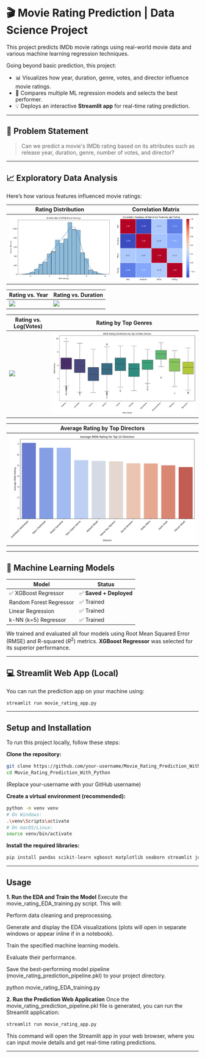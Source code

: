 # 🎬 Movie Rating Prediction | Data Science Project

This project predicts IMDb movie ratings using real-world movie data and various machine learning regression techniques.

Going beyond basic prediction, this project:
- 📊 Visualizes how year, duration, genre, votes, and director influence movie ratings.
- 🧠 Compares multiple ML regression models and selects the best performer.
- 💡 Deploys an interactive **Streamlit app** for real-time rating prediction.

---

## 📌 Problem Statement

> Can we predict a movie's IMDb rating based on its attributes such as release year, duration, genre, number of votes, and director?

---

## 📈 Exploratory Data Analysis

Here’s how various features influenced movie ratings:

| Rating Distribution | Correlation Matrix |
|---------------------|--------------------|
| ![](visuals/1.Distribution_Of_Movie_Rating.png) | ![](visuals/2.Correlation_Heatmap.png) |

| Rating vs. Year | Rating vs. Duration |
|-----------------|---------------------|
| ![](visuals/IMDb_Rating_vs._Release_Year.png) | ![](visuals/IMDb_Rating_vs._Movie_Duration.png) |

| Rating vs. Log(Votes) | Rating by Top Genres |
|-----------------------|----------------------|
| ![](visuals/IMDb_Rating_vs._Votes.png) | ![](visuals/4.IMDb_Rating_Distribution_by_Top_Genres.png) |

| Average Rating by Top Directors |
|---------------------------------|
| ![](visuals/5.Average_IMDb_Rating_by_Top_Directors.png) |

---

## 🧠 Machine Learning Models

| Model                   | Status      |
|-------------------------|-------------|
| ✅ XGBoost Regressor    | ✅ **Saved + Deployed** |
| Random Forest Regressor | ✅ Trained  |
| Linear Regression       | ✅ Trained  |
| k-NN (k=5) Regressor    | ✅ Trained  |

We trained and evaluated all four models using Root Mean Squared Error (RMSE) and R-squared ($R^2$) metrics. **XGBoost Regressor** was selected for its superior performance.

---

## 💻 Streamlit Web App (Local)

You can run the prediction app on your machine using:

```bash
streamlit run movie_rating_app.py
```

---

## Setup and Installation
To run this project locally, follow these steps:

**Clone the repository:**

```bash
git clone https://github.com/your-username/Movie_Rating_Prediction_With_Python.git
cd Movie_Rating_Prediction_With_Python
```

(Replace your-username with your GitHub username)

**Create a virtual environment (recommended):**

```bash
python -m venv venv
# On Windows:
.\venv\Scripts\activate
# On macOS/Linux:
source venv/bin/activate
```

**Install the required libraries:**

```bash
pip install pandas scikit-learn xgboost matplotlib seaborn streamlit joblib
```

---

## Usage

**1. Run the EDA and Train the Model**
Execute the movie_rating_EDA_training.py script. This will:

Perform data cleaning and preprocessing.

Generate and display the EDA visualizations (plots will open in separate windows or appear inline if in a notebook).

Train the specified machine learning models.

Evaluate their performance.

Save the best-performing model pipeline (movie_rating_prediction_pipeline.pkl) to your project directory.

python movie_rating_EDA_training.py

**2. Run the Prediction Web Application**
Once the movie_rating_prediction_pipeline.pkl file is generated, you can run the Streamlit application:

```bash
streamlit run movie_rating_app.py
``` 

This command will open the Streamlit app in your web browser, where you can input movie details and get real-time rating predictions.

---